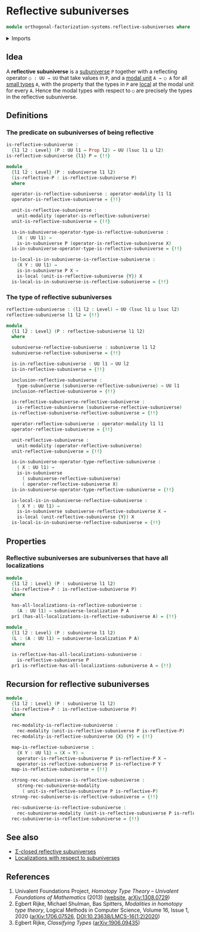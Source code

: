 # Reflective subuniverses

```agda
module orthogonal-factorization-systems.reflective-subuniverses where
```

<details><summary>Imports</summary>

```agda
open import foundation.action-on-identifications-functions
open import foundation.cartesian-product-types
open import foundation.dependent-pair-types
open import foundation.equivalences
open import foundation.function-extensionality
open import foundation.function-types
open import foundation.identity-types
open import foundation.propositions
open import foundation.retractions
open import foundation.subuniverses
open import foundation.universe-levels

open import orthogonal-factorization-systems.local-types
open import orthogonal-factorization-systems.localizations-subuniverses
open import orthogonal-factorization-systems.modal-induction
open import orthogonal-factorization-systems.modal-operators
open import orthogonal-factorization-systems.modal-subuniverse-induction
```

</details>

## Idea

A **reflective subuniverse** is a [subuniverse](foundation.subuniverses.md) `P`
together with a reflecting operator `○ : UU → UU` that take values in `P`, and a
[modal unit](orthogonal-factorization-systems.modal-operators.md) `A → ○ A` for
all [small types](foundation-core.small-types.md) `A`, with the property that
the types in `P` are [local](orthogonal-factorization-systems.local-types.md) at
the modal unit for every `A`. Hence the modal types with respect to `○` are
precisely the types in the reflective subuniverse.

## Definitions

### The predicate on subuniverses of being reflective

```agda
is-reflective-subuniverse :
  {l1 l2 : Level} (P : UU l1 → Prop l2) → UU (lsuc l1 ⊔ l2)
is-reflective-subuniverse {l1} P = {!!}
```

```agda
module _
  {l1 l2 : Level} (P : subuniverse l1 l2)
  (is-reflective-P : is-reflective-subuniverse P)
  where

  operator-is-reflective-subuniverse : operator-modality l1 l1
  operator-is-reflective-subuniverse = {!!}

  unit-is-reflective-subuniverse :
    unit-modality (operator-is-reflective-subuniverse)
  unit-is-reflective-subuniverse = {!!}

  is-in-subuniverse-operator-type-is-reflective-subuniverse :
    (X : UU l1) →
    is-in-subuniverse P (operator-is-reflective-subuniverse X)
  is-in-subuniverse-operator-type-is-reflective-subuniverse = {!!}

  is-local-is-in-subuniverse-is-reflective-subuniverse :
    (X Y : UU l1) →
    is-in-subuniverse P X →
    is-local (unit-is-reflective-subuniverse {Y}) X
  is-local-is-in-subuniverse-is-reflective-subuniverse = {!!}
```

### The type of reflective subuniverses

```agda
reflective-subuniverse : (l1 l2 : Level) → UU (lsuc l1 ⊔ lsuc l2)
reflective-subuniverse l1 l2 = {!!}
```

```agda
module _
  {l1 l2 : Level} (P : reflective-subuniverse l1 l2)
  where

  subuniverse-reflective-subuniverse : subuniverse l1 l2
  subuniverse-reflective-subuniverse = {!!}

  is-in-reflective-subuniverse : UU l1 → UU l2
  is-in-reflective-subuniverse = {!!}

  inclusion-reflective-subuniverse :
    type-subuniverse (subuniverse-reflective-subuniverse) → UU l1
  inclusion-reflective-subuniverse = {!!}

  is-reflective-subuniverse-reflective-subuniverse :
    is-reflective-subuniverse (subuniverse-reflective-subuniverse)
  is-reflective-subuniverse-reflective-subuniverse = {!!}

  operator-reflective-subuniverse : operator-modality l1 l1
  operator-reflective-subuniverse = {!!}

  unit-reflective-subuniverse :
    unit-modality (operator-reflective-subuniverse)
  unit-reflective-subuniverse = {!!}

  is-in-subuniverse-operator-type-reflective-subuniverse :
    ( X : UU l1) →
    is-in-subuniverse
      ( subuniverse-reflective-subuniverse)
      ( operator-reflective-subuniverse X)
  is-in-subuniverse-operator-type-reflective-subuniverse = {!!}

  is-local-is-in-subuniverse-reflective-subuniverse :
    ( X Y : UU l1) →
    is-in-subuniverse subuniverse-reflective-subuniverse X →
    is-local (unit-reflective-subuniverse {Y}) X
  is-local-is-in-subuniverse-reflective-subuniverse = {!!}
```

## Properties

### Reflective subuniverses are subuniverses that have all localizations

```agda
module _
  {l1 l2 : Level} (P : subuniverse l1 l2)
  (is-reflective-P : is-reflective-subuniverse P)
  where

  has-all-localizations-is-reflective-subuniverse :
    (A : UU l1) → subuniverse-localization P A
  pr1 (has-all-localizations-is-reflective-subuniverse A) = {!!}

module _
  {l1 l2 : Level} (P : subuniverse l1 l2)
  (L : (A : UU l1) → subuniverse-localization P A)
  where

  is-reflective-has-all-localizations-subuniverse :
    is-reflective-subuniverse P
  pr1 is-reflective-has-all-localizations-subuniverse A = {!!}
```

## Recursion for reflective subuniverses

```agda
module _
  {l1 l2 : Level} (P : subuniverse l1 l2)
  (is-reflective-P : is-reflective-subuniverse P)
  where

  rec-modality-is-reflective-subuniverse :
    rec-modality (unit-is-reflective-subuniverse P is-reflective-P)
  rec-modality-is-reflective-subuniverse {X} {Y} = {!!}

  map-is-reflective-subuniverse :
    {X Y : UU l1} → (X → Y) →
    operator-is-reflective-subuniverse P is-reflective-P X →
    operator-is-reflective-subuniverse P is-reflective-P Y
  map-is-reflective-subuniverse = {!!}

  strong-rec-subuniverse-is-reflective-subuniverse :
    strong-rec-subuniverse-modality
      ( unit-is-reflective-subuniverse P is-reflective-P)
  strong-rec-subuniverse-is-reflective-subuniverse = {!!}

  rec-subuniverse-is-reflective-subuniverse :
    rec-subuniverse-modality (unit-is-reflective-subuniverse P is-reflective-P)
  rec-subuniverse-is-reflective-subuniverse = {!!}
```

## See also

- [Σ-closed reflective subuniverses](orthogonal-factorization-systems.sigma-closed-reflective-subuniverses.md)
- [Localizations with respect to subuniverses](orthogonal-factorization-systems.localizations-subuniverses.md)

## References

1. Univalent Foundations Project, _Homotopy Type Theory – Univalent Foundations
   of Mathematics_ (2013) ([website](https://homotopytypetheory.org/book/),
   [arXiv:1308.0729](https://arxiv.org/abs/1308.0729))
2. Egbert Rijke, Michael Shulman, Bas Spitters, _Modalities in homotopy type
   theory_, Logical Methods in Computer Science, Volume 16, Issue 1, 2020
   ([arXiv:1706.07526](https://arxiv.org/abs/1706.07526),
   [DOI:10.23638/LMCS-16(1:2)2020](https://doi.org/10.23638/LMCS-16%281%3A2%292020))
3. Egbert Rijke, _Classifying Types_
   ([arXiv:1906.09435](https://arxiv.org/abs/1906.09435))
